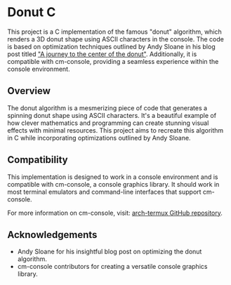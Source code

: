 # Donut C

This project is a C implementation of the famous "donut" algorithm, which renders a 3D donut shape using ASCII characters in the console. The code is based on optimization techniques outlined by Andy Sloane in his blog post titled ["A journey to the center of the donut"](https://www.a1k0n.net/2021/01/13/optimizing-donut.html). Additionally, it is compatible with cm-console, providing a seamless experience within the console environment.

## Overview

The donut algorithm is a mesmerizing piece of code that generates a spinning donut shape using ASCII characters. It's a beautiful example of how clever mathematics and programming can create stunning visual effects with minimal resources. This project aims to recreate this algorithm in C while incorporating optimizations outlined by Andy Sloane.

## Compatibility

This implementation is designed to work in a console environment and is compatible with cm-console, a console graphics library. It should work in most terminal emulators and command-line interfaces that support cm-console.

For more information on cm-console, visit: [arch-termux GitHub repository](https://github.com/renzaspiras/arch-termux).

## Acknowledgements

- Andy Sloane for his insightful blog post on optimizing the donut algorithm.
- cm-console contributors for creating a versatile console graphics library.

